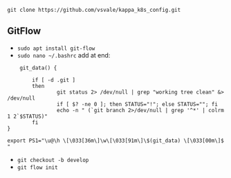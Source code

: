`git clone https://github.com/vsvale/kappa_k8s_config.git`

## GitFlow

- `sudo apt install git-flow`
- `sudo nano ~/.bashrc` add at end:

```
    git_data() {

        if [ -d .git ]
        then
                git status 2> /dev/null | grep "working tree clean" &> /dev/null
                if [ $? -ne 0 ]; then STATUS="!"; else STATUS=""; fi
                echo -n " (`git branch 2>/dev/null | grep '^*' | colrm 1 2`$STATUS)"
        fi
}

export PS1="\u@\h \[\033[36m\]\w\[\033[91m\]\$(git_data) \[\033[00m\]$ "
```

- `git checkout -b develop`
- `git flow init`
